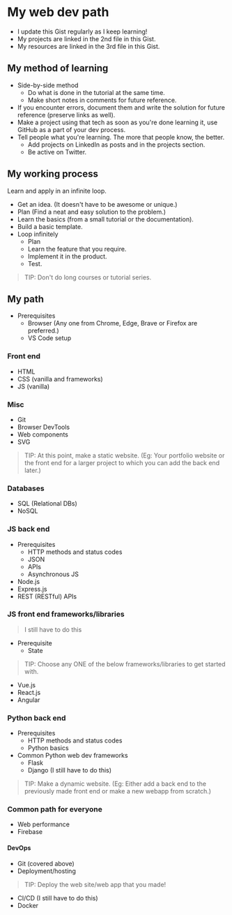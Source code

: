 # My web dev path

- I update this Gist regularly as I keep learning!
- My projects are linked in the 2nd file in this Gist.
- My resources are linked in the 3rd file in this Gist.

## My method of learning

- Side-by-side method
   - Do what is done in the tutorial at the same time.
   - Make short notes in comments for future reference.
- If you encounter errors, document them and write the solution for future reference (preserve links as well).
- Make a project using that tech as soon as you're done learning it, use GitHub as a part of your dev process.
- Tell people what you're learning. The more that people know, the better.
   - Add projects on LinkedIn as posts and in the projects section.
   - Be active on Twitter.

## My working process

Learn and apply in an infinite loop.

- Get an idea. (It doesn't have to be awesome or unique.)
- Plan (Find a neat and easy solution to the problem.)
- Learn the basics (from a small tutorial or the documentation).
- Build a basic template.
- Loop infinitely
   - Plan
   - Learn the feature that you require.
   - Implement it in the product.
   - Test.

> TIP: Don't do long courses or tutorial series.

## My path

- Prerequisites
   - Browser (Any one from Chrome, Edge, Brave or Firefox are preferred.)
   - VS Code setup

### Front end

- HTML
- CSS (vanilla and frameworks)
- JS (vanilla)

### Misc

- Git
- Browser DevTools
- Web components
- SVG

> TIP: At this point, make a static website. (Eg: Your portfolio website or the front end for a larger project to which you can add the back end later.)

### Databases

- SQL (Relational DBs)
- NoSQL

### JS back end

- Prerequisites
   - HTTP methods and status codes
   - JSON
   - APIs
   - Asynchronous JS
- Node.js
- Express.js
- REST (RESTful) APIs

### JS front end frameworks/libraries

> I still have to do this

- Prerequisite
   - State

> TIP: Choose any ONE of the below frameworks/libraries to get started with.

- Vue.js
- React.js
- Angular

### Python back end

- Prerequisites
   - HTTP methods and status codes
   - Python basics
- Common Python web dev frameworks
   - Flask
   - Django (I still have to do this)

> TIP: Make a dynamic website. (Eg: Either add a back end to the previously made front end or make a new webapp from scratch.)

### Common path for everyone

- Web performance
- Firebase

#### DevOps

- Git (covered above)
- Deployment/hosting
      
> TIP: Deploy the web site/web app that you made!

- CI/CD (I still have to do this)
- Docker
